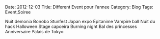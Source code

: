Date: 2012-12-03
Title: Different Event pour l'annee
Category: Blog
Tags: Event,Soiree


Nuit demonia
Bonobo
Stunfest
Japan expo
Epitanime
Vampire ball
Nuit du hack
Halloween
Stage capoeira
Burning night
Bal des princesses
Anniversaire Palais de Tokyo